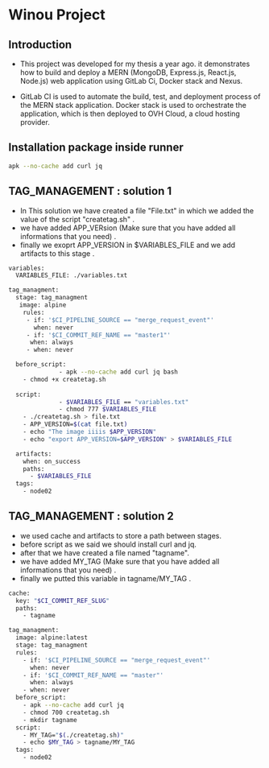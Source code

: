 # Winou Project

## Introduction
* This project was developed for my thesis a year ago. it demonstrates how to build and deploy a MERN (MongoDB, Express.js, React.js, Node.js) web application using GitLab Ci, Docker stack and Nexus.

* GitLab CI is used to automate the build, test, and deployment process of the MERN stack application. Docker stack is used to orchestrate  the application, which is then deployed to OVH Cloud, a cloud hosting provider.


## Installation package inside runner

```bash 
apk --no-cache add curl jq
```

## TAG_MANAGEMENT : solution 1 

* In This solution we have created a file "File.txt" in which we added the value of the script "createtag.sh" .
* we have added APP_VERsion (Make sure that you have added all informations that you need) .
* finally we exoprt APP_VERSION in $VARIABLES_FILE and we add artifacts to this stage .


```bash 
variables:
  VARIABLES_FILE: ./variables.txt 

tag_managment:
  stage: tag_managment
   image: alpine
    rules:
     - if: '$CI_PIPELINE_SOURCE == "merge_request_event"'
       when: never
     - if: '$CI_COMMIT_REF_NAME == "master1"'
      when: always
     - when: never

  before_script:
              - apk --no-cache add curl jq bash
    - chmod +x createtag.sh
 
  script:
              - $VARIABLES_FILE == "variables.txt"
              - chmod 777 $VARIABLES_FILE  
    - ./createtag.sh > file.txt
    - APP_VERSION=$(cat file.txt) 
    - echo "The image iiiis $APP_VERSION"
    - echo "export APP_VERSION=$APP_VERSION" > $VARIABLES_FILE

  artifacts:
    when: on_success
    paths:
      - $VARIABLES_FILE
  tags:
    - node02
```


## TAG_MANAGEMENT : solution 2

* we used cache and artifacts to store a path between stages.
* before script as we said we should install curl and jq.
* after that we have created a file named "tagname".
* we have added MY_TAG (Make sure that you have added all informations that you need) .
* finally we putted this variable in tagname/MY_TAG .


```bash 
cache:
  key: "$CI_COMMIT_REF_SLUG"
  paths:
    - tagname

tag_managment:
  image: alpine:latest
  stage: tag_managment
  rules:
    - if: '$CI_PIPELINE_SOURCE == "merge_request_event"'
      when: never
    - if: '$CI_COMMIT_REF_NAME == "master"'
      when: always
    - when: never
  before_script:
    - apk --no-cache add curl jq
    - chmod 700 createtag.sh
    - mkdir tagname
  script:
    - MY_TAG="$(./createtag.sh)"
    - echo $MY_TAG > tagname/MY_TAG
  tags:
    - node02
```
